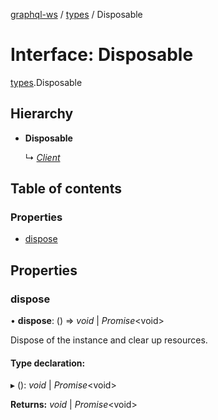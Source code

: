[graphql-ws](../README.md) / [types](../modules/types.md) / Disposable

# Interface: Disposable

[types](../modules/types.md).Disposable

## Hierarchy

* **Disposable**

  ↳ [*Client*](client.client-1.md)

## Table of contents

### Properties

- [dispose](types.disposable.md#dispose)

## Properties

### dispose

• **dispose**: () => *void* \| *Promise*<void\>

Dispose of the instance and clear up resources.

#### Type declaration:

▸ (): *void* \| *Promise*<void\>

**Returns:** *void* \| *Promise*<void\>
